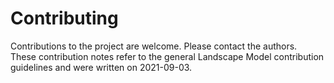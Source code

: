 # Contributing
Contributions to the project are welcome. Please contact the authors.  
These contribution notes refer to the general Landscape Model contribution guidelines and were written on 2021-09-03. 
